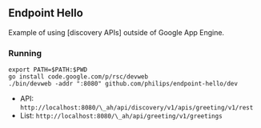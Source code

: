 ## Endpoint Hello

Example of using [discovery APIs] outside of Google App Engine.

[discovery]: https://developers.google.com/discovery/v1/using

### Running

```
export PATH=$PATH:$PWD
go install code.google.com/p/rsc/devweb
./bin/devweb -addr ":8080" github.com/philips/endpoint-hello/dev
```

- API: `http://localhost:8080/\_ah/api/discovery/v1/apis/greeting/v1/rest`
- List: `http://localhost:8080/\_ah/api/greeting/v1/greetings`
